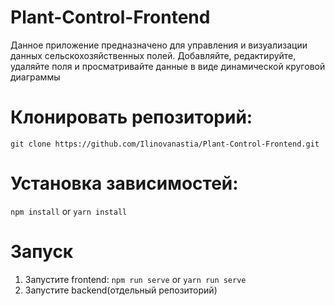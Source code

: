 # Plant-Control-Frontend
Данное приложение предназначено для управления и визуализации данных сельскохозяйственных полей. Добавляйте, редактируйте, удаляйте поля и просматривайте данные в виде динамической круговой диаграммы
# Клонировать репозиторий:
`git clone https://github.com/Ilinovanastia/Plant-Control-Frontend.git`
# Установка зависимостей:
`npm install`
or
`yarn install`
# Запуск
1. Запустите frontend:
`npm run serve`
or
`yarn run serve`
3. Запустите backend(отдельный репозиторий)

